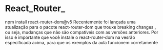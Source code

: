 # React_Router_

npm install react-router-dom@v5
Recentemente foi lançada uma atualização para o pacote react-router-dom que trouxe breaking changes , ou seja, mudanças que não são compatíveis com as versões anteriores. Por isso é importante que você instale o react-router-dom na vesrão especificada acima, para que os exemplos da aula funcionem corretamente

